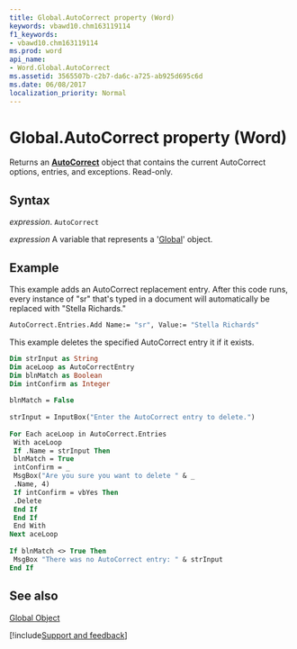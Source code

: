 ```yaml
---
title: Global.AutoCorrect property (Word)
keywords: vbawd10.chm163119114
f1_keywords:
- vbawd10.chm163119114
ms.prod: word
api_name:
- Word.Global.AutoCorrect
ms.assetid: 3565507b-c2b7-da6c-a725-ab925d695c6d
ms.date: 06/08/2017
localization_priority: Normal
---
```



# Global.AutoCorrect property (Word)

Returns an  **[AutoCorrect](Word.AutoCorrect.md)** object that contains the current AutoCorrect options, entries, and exceptions. Read-only.


## Syntax

_expression_. `AutoCorrect`

_expression_ A variable that represents a '[Global](Word.Global.md)' object.


## Example

This example adds an AutoCorrect replacement entry. After this code runs, every instance of "sr" that's typed in a document will automatically be replaced with "Stella Richards."


```vb
AutoCorrect.Entries.Add Name:= "sr", Value:= "Stella Richards"
```

This example deletes the specified AutoCorrect entry it if it exists.




```vb
Dim strInput as String 
Dim aceLoop as AutoCorrectEntry 
Dim blnMatch as Boolean 
Dim intConfirm as Integer 
 
blnMatch = False 
 
strInput = InputBox("Enter the AutoCorrect entry to delete.") 
 
For Each aceLoop in AutoCorrect.Entries 
 With aceLoop 
 If .Name = strInput Then 
 blnMatch = True 
 intConfirm = _ 
 MsgBox("Are you sure you want to delete " & _ 
 .Name, 4) 
 If intConfirm = vbYes Then 
 .Delete 
 End If 
 End If 
 End With 
Next aceLoop 
 
If blnMatch <> True Then 
 MsgBox "There was no AutoCorrect entry: " & strInput 
End If
```


## See also


[Global Object](Word.Global.md)

[!include[Support and feedback](~/includes/feedback-boilerplate.md)]
